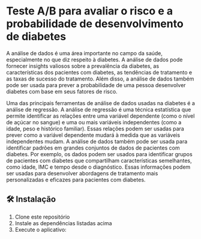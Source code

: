 # Teste A/B para avaliar o risco e a probabilidade de desenvolvimento de diabetes

A análise de dados é uma área importante no campo da saúde, especialmente no que diz respeito à diabetes. A análise de dados pode fornecer insights valiosos sobre a prevalência da diabetes, as características dos pacientes com diabetes, as tendências de tratamento e as taxas de sucesso do tratamento. Além disso, a análise de dados também pode ser usada para prever a probabilidade de uma pessoa desenvolver diabetes com base em seus fatores de risco.

Uma das principais ferramentas de análise de dados usadas na diabetes é a análise de regressão. A análise de regressão é uma técnica estatística que permite identificar as relações entre uma variável dependente (como o nível de açúcar no sangue) e uma ou mais variáveis independentes (como a idade, peso e histórico familiar). Essas relações podem ser usadas para prever como a variável dependente mudará à medida que as variáveis independentes mudam.
A análise de dados também pode ser usada para identificar padrões em grandes conjuntos de dados de pacientes com diabetes. Por exemplo, os dados podem ser usados para identificar grupos de pacientes com diabetes que compartilham características semelhantes, como idade, IMC e tempo desde o diagnóstico. Essas informações podem ser usadas para desenvolver abordagens de tratamento mais personalizadas e eficazes para pacientes com diabetes.



## 🛠️ Instalação

1. Clone este repositório
2. Instale as dependências listadas acima
3. Execute o aplicativo:
